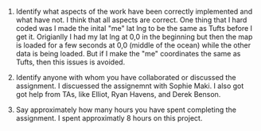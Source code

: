 1. Identify what aspects of the work have been correctly implemented and what have not.
I think that all aspects are correct. One thing that I hard coded was I made the inital "me" lat
lng to be the same as Tufts before I get it. Origianlly I had my lat lng at 0,0 in the beginning
but then the map is loaded for a few seconds at 0,0 (middle of the ocean) while the other 
data is being loaded. But if I make the "me" coordinates the same as Tufts, then this issues is avoided. 

2. Identify anyone with whom you have collaborated or discussed the assignment.
I discuessed the assignemnt with Sophie Maki. I also got got help from TAs, like 
Elliot, Ryan Havens, and Derek Benson. 

3. Say approximately how many hours you have spent completing the assignment.
I spent approximatly 8 hours on this project. 